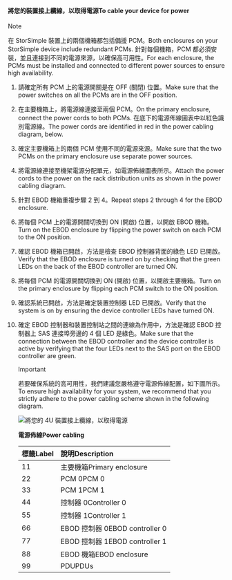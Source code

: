 <!--author=alkohli last changed: 9/16/15-->


#### <a name="to-cable-your-device-for-power"></a><span data-ttu-id="209f9-101">將您的裝置接上纜線，以取得電源</span><span class="sxs-lookup"><span data-stu-id="209f9-101">To cable your device for power</span></span>
> [!NOTE]
> <span data-ttu-id="209f9-102">在 StorSimple 裝置上的兩個機箱都包括備援 PCM。</span><span class="sxs-lookup"><span data-stu-id="209f9-102">Both enclosures on your StorSimple device include redundant PCMs.</span></span> <span data-ttu-id="209f9-103">針對每個機箱，PCM 都必須安裝，並且連接到不同的電源來源，以確保高可用性。</span><span class="sxs-lookup"><span data-stu-id="209f9-103">For each enclosure, the PCMs must be installed and connected to different power sources to ensure high availability.</span></span>
> 
> 

1. <span data-ttu-id="209f9-104">請確定所有 PCM 上的電源開關是在 OFF (關閉) 位置。</span><span class="sxs-lookup"><span data-stu-id="209f9-104">Make sure that the power switches on all the PCMs are in the OFF position.</span></span>
2. <span data-ttu-id="209f9-105">在主要機箱上，將電源線連接至兩個 PCM。</span><span class="sxs-lookup"><span data-stu-id="209f9-105">On the primary enclosure, connect the power cords to both PCMs.</span></span> <span data-ttu-id="209f9-106">在底下的電源佈線圖表中以紅色識別電源線。</span><span class="sxs-lookup"><span data-stu-id="209f9-106">The power cords are identified in red in the power cabling diagram, below.</span></span>
3. <span data-ttu-id="209f9-107">確定主要機箱上的兩個 PCM 使用不同的電源來源。</span><span class="sxs-lookup"><span data-stu-id="209f9-107">Make sure that the two PCMs on the primary enclosure use separate power sources.</span></span>
4. <span data-ttu-id="209f9-108">將電源線連接至機架電源分配單元，如電源佈線圖表所示。</span><span class="sxs-lookup"><span data-stu-id="209f9-108">Attach the power cords to the power on the rack distribution units as shown in the power cabling diagram.</span></span>
5. <span data-ttu-id="209f9-109">針對 EBOD 機箱重複步驟 2 到 4。</span><span class="sxs-lookup"><span data-stu-id="209f9-109">Repeat steps 2 through 4 for the EBOD enclosure.</span></span>
6. <span data-ttu-id="209f9-110">將每個 PCM 上的電源開關切換到 ON (開啟) 位置，以開啟 EBOD 機箱。</span><span class="sxs-lookup"><span data-stu-id="209f9-110">Turn on the EBOD enclosure by flipping the power switch on each PCM to the ON position.</span></span>
7. <span data-ttu-id="209f9-111">確認 EBOD 機箱已開啟，方法是檢查 EBOD 控制器背面的綠色 LED 已開啟。</span><span class="sxs-lookup"><span data-stu-id="209f9-111">Verify that the EBOD enclosure is turned on by checking that the green LEDs on the back of the EBOD controller are turned ON.</span></span>
8. <span data-ttu-id="209f9-112">將每個 PCM 的電源開關切換到 ON (開啟) 位置，以開啟主要機箱。</span><span class="sxs-lookup"><span data-stu-id="209f9-112">Turn on the primary enclosure by flipping each PCM switch to the ON position.</span></span>
9. <span data-ttu-id="209f9-113">確認系統已開啟，方法是確定裝置控制器 LED 已開啟。</span><span class="sxs-lookup"><span data-stu-id="209f9-113">Verify that the system is on by ensuring the device controller LEDs have turned ON.</span></span>
10. <span data-ttu-id="209f9-114">確定 EBOD 控制器和裝置控制站之間的連線為作用中，方法是確認 EBOD 控制器上 SAS 連接埠旁邊的 4 個 LED 是綠色。</span><span class="sxs-lookup"><span data-stu-id="209f9-114">Make sure that the connection between the EBOD controller and the device controller is active by verifying that the four LEDs next to the SAS port on the EBOD controller are green.</span></span>
    
    > [!IMPORTANT]
    > <span data-ttu-id="209f9-115">若要確保系統的高可用性，我們建議您嚴格遵守電源佈線配置，如下圖所示。</span><span class="sxs-lookup"><span data-stu-id="209f9-115">To ensure high availability for your system, we recommend that you strictly adhere to the power cabling scheme shown in the following diagram.</span></span>
    > 
    > 
    
    ![將您的 4U 裝置接上纜線，以取得電源](./media/storsimple-cable-8600-for-power/HCSCableYour4UDeviceforPower.png)
    
    <span data-ttu-id="209f9-117">**電源佈線**</span><span class="sxs-lookup"><span data-stu-id="209f9-117">**Power cabling**</span></span>
    
    | <span data-ttu-id="209f9-118">標籤</span><span class="sxs-lookup"><span data-stu-id="209f9-118">Label</span></span> | <span data-ttu-id="209f9-119">說明</span><span class="sxs-lookup"><span data-stu-id="209f9-119">Description</span></span> |
    |:--- |:--- |
    | <span data-ttu-id="209f9-120">1</span><span class="sxs-lookup"><span data-stu-id="209f9-120">1</span></span> |<span data-ttu-id="209f9-121">主要機箱</span><span class="sxs-lookup"><span data-stu-id="209f9-121">Primary enclosure</span></span> |
    | <span data-ttu-id="209f9-122">2</span><span class="sxs-lookup"><span data-stu-id="209f9-122">2</span></span> |<span data-ttu-id="209f9-123">PCM 0</span><span class="sxs-lookup"><span data-stu-id="209f9-123">PCM 0</span></span> |
    | <span data-ttu-id="209f9-124">3</span><span class="sxs-lookup"><span data-stu-id="209f9-124">3</span></span> |<span data-ttu-id="209f9-125">PCM 1</span><span class="sxs-lookup"><span data-stu-id="209f9-125">PCM 1</span></span> |
    | <span data-ttu-id="209f9-126">4</span><span class="sxs-lookup"><span data-stu-id="209f9-126">4</span></span> |<span data-ttu-id="209f9-127">控制器 0</span><span class="sxs-lookup"><span data-stu-id="209f9-127">Controller 0</span></span> |
    | <span data-ttu-id="209f9-128">5</span><span class="sxs-lookup"><span data-stu-id="209f9-128">5</span></span> |<span data-ttu-id="209f9-129">控制器 1</span><span class="sxs-lookup"><span data-stu-id="209f9-129">Controller 1</span></span> |
    | <span data-ttu-id="209f9-130">6</span><span class="sxs-lookup"><span data-stu-id="209f9-130">6</span></span> |<span data-ttu-id="209f9-131">EBOD 控制器 0</span><span class="sxs-lookup"><span data-stu-id="209f9-131">EBOD controller 0</span></span> |
    | <span data-ttu-id="209f9-132">7</span><span class="sxs-lookup"><span data-stu-id="209f9-132">7</span></span> |<span data-ttu-id="209f9-133">EBOD 控制器 1</span><span class="sxs-lookup"><span data-stu-id="209f9-133">EBOD controller 1</span></span> |
    | <span data-ttu-id="209f9-134">8</span><span class="sxs-lookup"><span data-stu-id="209f9-134">8</span></span> |<span data-ttu-id="209f9-135">EBOD 機箱</span><span class="sxs-lookup"><span data-stu-id="209f9-135">EBOD enclosure</span></span> |
    | <span data-ttu-id="209f9-136">9</span><span class="sxs-lookup"><span data-stu-id="209f9-136">9</span></span> |<span data-ttu-id="209f9-137">PDU</span><span class="sxs-lookup"><span data-stu-id="209f9-137">PDUs</span></span> |

